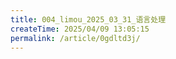 ```yaml
---
title: 004_limou_2025_03_31_语言处理
createTime: 2025/04/09 13:05:15
permalink: /article/0gdltd3j/
---
```

